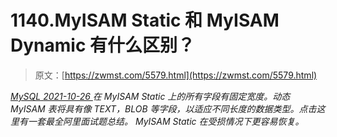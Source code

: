 <!--yml
category: 未分类
date: 0001-01-01 00:00:00
-->

# 1140.MyISAM Static 和 MyISAM Dynamic 有什么区别？

> 原文：[https://zwmst.com/5579.html](https://zwmst.com/5579.html)

   [ *MySQL* ](https://zwmst.com/mysql)*[ <time datetime="2021-10-27T00:46:00+08:00"> 2021-10-26 </time> ](https://zwmst.com/5579.html)  在 MyISAM Static 上的所有字段有固定宽度。动态 MyISAM 表将具有像 TEXT，BLOB 等字段，以适应不同长度的数据类型。点击这里有一套最全阿里面试题总结。
MyISAM Static 在受损情况下更容易恢复。*